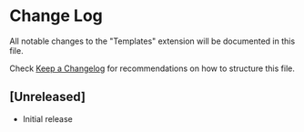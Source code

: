 # Change Log

All notable changes to the "Templates" extension will be documented in this file.

Check [Keep a Changelog](http://keepachangelog.com/) for recommendations on how to structure this file.

## [Unreleased]

- Initial release